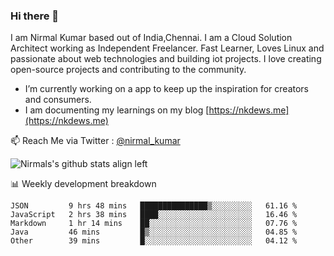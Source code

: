 ### Hi there 👋

 I am Nirmal Kumar based out of India,Chennai. I am a Cloud Solution Architect working as Independent Freelancer. Fast Learner, Loves Linux and passionate about web technologies and building iot projects. I love creating open-source projects and contributing to the community.

- I’m currently working on a app to keep up the inspiration for creators and consumers.
- I am documenting my learnings on my blog [https://nkdews.me](https://nkdews.me)

📫 Reach Me via  Twitter : [@nirmal_kumar](https://twitter.com/nirmal_kumar)

![Nirmals's github stats align left](https://github-readme-stats.vercel.app/api?username=nk-gears&show_icons=true)


📊 Weekly development breakdown

<!--START_SECTION:waka-->
```text
JSON         9 hrs 48 mins   ███████████████▒░░░░░░░░░   61.16 % 
JavaScript   2 hrs 38 mins   ████░░░░░░░░░░░░░░░░░░░░░   16.46 % 
Markdown     1 hr 14 mins    ██░░░░░░░░░░░░░░░░░░░░░░░   07.76 % 
Java         46 mins         █▒░░░░░░░░░░░░░░░░░░░░░░░   04.85 % 
Other        39 mins         █░░░░░░░░░░░░░░░░░░░░░░░░   04.12 % 
```
<!--END_SECTION:waka-->


